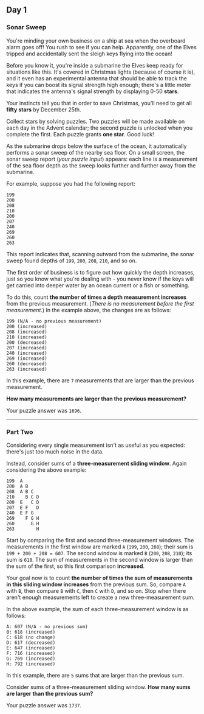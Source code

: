 ## Day 1

### Sonar Sweep

You're minding your own business on a ship at sea when the overboard alarm goes off! You 
rush to see if you can help. Apparently, one of the Elves tripped and accidentally sent 
the sleigh keys flying into the ocean!

Before you know it, you're inside a submarine the Elves keep ready for situations like 
this. It's covered in Christmas lights (because of course it is), and it even has an 
experimental antenna that should be able to track the keys if you can boost its signal 
strength high enough; there's a little meter that indicates the antenna's signal strength 
by displaying 0-50 **stars**.

Your instincts tell you that in order to save Christmas, you'll need to get all **fifty 
stars** by December 25th.

Collect stars by solving puzzles. Two puzzles will be made available on each day in the 
Advent calendar; the second puzzle is unlocked when you complete the first. Each puzzle 
grants **one star**. Good luck!

As the submarine drops below the surface of the ocean, it automatically performs a sonar 
sweep of the nearby sea floor. On a small screen, the sonar sweep report (_your puzzle 
input_) appears: each line is a measurement of the sea floor depth as the sweep looks 
further and further away from the submarine.

For example, suppose you had the following report:

```
199
200
208
210
200
207
240
269
260
263
```

This report indicates that, scanning outward from the submarine, the sonar sweep found 
depths of `199`, `200`, `208`, `210`, and so on.

The first order of business is to figure out how quickly the depth increases, just so 
you know what you're dealing with - you never know if the keys will get carried into deeper 
water by an ocean current or a fish or something.

To do this, count **the number of times a depth measurement increases** from the previous 
measurement. (_There is no measurement before the first measurement._) In the example above, 
the changes are as follows:

```
199 (N/A - no previous measurement)
200 (increased)
208 (increased)
210 (increased)
200 (decreased)
207 (increased)
240 (increased)
269 (increased)
260 (decreased)
263 (increased)
```

In this example, there are `7` measurements that are larger than the previous measurement.

**How many measurements are larger than the previous measurement?**

Your puzzle answer was `1696`.

---

### Part Two

Considering every single measurement isn't as useful as you expected: there's just too 
much noise in the data.

Instead, consider sums of a **three-measurement sliding window**. Again considering the 
above example:

```
199  A      
200  A B    
208  A B C  
210    B C D
200  E   C D
207  E F   D
240  E F G  
269    F G H
260      G H
263        H
```

Start by comparing the first and second three-measurement windows. The measurements in 
the first window are marked `A` (`199`, `200`, `208`); their sum is `199 + 200 + 208 = 607`. 
The second window is marked `B` (`200`, `208`, `210`); its sum is `618`. The sum of 
measurements in the second window is larger than the sum of the first, so this first 
comparison **increased**.

Your goal now is to count **the number of times the sum of measurements in this sliding 
window increases** from the previous sum. So, compare `A` with `B`, then compare `B` 
with `C`, then `C` with `D`, and so on. Stop when there aren't enough measurements left 
to create a new three-measurement sum.

In the above example, the sum of each three-measurement window is as follows:

```
A: 607 (N/A - no previous sum)
B: 618 (increased)
C: 618 (no change)
D: 617 (decreased)
E: 647 (increased)
F: 716 (increased)
G: 769 (increased)
H: 792 (increased)
```

In this example, there are `5` sums that are larger than the previous sum.

Consider sums of a three-measurement sliding window. **How many sums are larger 
than the previous sum?**

Your puzzle answer was `1737`.
